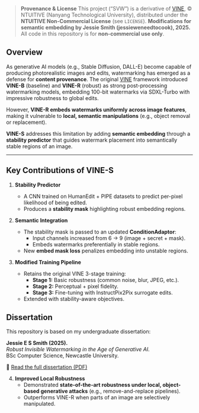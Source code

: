 > **Provenance & License**
> This project (“SVW”) is a derivative of [VINE](https://github.com/Shilin-LU/VINE), © NTUITIVE (Nanyang Technological University), distributed under the **NTUITIVE Non-Commercial License** (see `LICENSE`).
> **Modifications for semantic embedding by Jessie Smith (jessieweneedtocook), 2025.**
> All code in this repository is for **non-commercial use only**.


## Overview

As generative AI models (e.g., Stable Diffusion, DALL-E) become capable of producing photorealistic images and edits, watermarking has emerged as a defense for **content provenance**. The original [VINE](https://github.com/Shilin-LU/VINE) framework introduced **VINE-B** (baseline) and **VINE-R** (robust) as strong post-processing watermarking models, embedding 100-bit watermarks via SDXL-Turbo with impressive robustness to global edits.

However, **VINE-R embeds watermarks uniformly across image features**, making it vulnerable to **local, semantic manipulations** (e.g., object removal or replacement).  

**VINE-S** addresses this limitation by adding **semantic embedding** through a **stability predictor** that guides watermark placement into semantically stable regions of an image.

---

## Key Contributions of VINE-S

1. **Stability Predictor**
   - A CNN trained on HumanEdit + PIPE datasets to predict per-pixel likelihood of being edited.
   - Produces a **stability mask** highlighting robust embedding regions.

2. **Semantic Integration**
   - The stability mask is passed to an updated **ConditionAdaptor**:
     - Input channels increased from 6 → 9 (image + secret + mask).
     - Embeds watermarks preferentially in stable regions.
   - New **embed mask loss** penalizes embedding into unstable regions.

3. **Modified Training Pipeline**
   - Retains the original VINE 3-stage training:
     - **Stage 1:** Basic robustness (common noise, blur, JPEG, etc.).
     - **Stage 2:** Perceptual + pixel fidelity.
     - **Stage 3:** Fine-tuning with InstructPix2Pix surrogate edits.
   - Extended with stability-aware objectives.
  
## Dissertation

This repository is based on my undergraduate dissertation:

**Jessie E S Smith (2025).**  
*Robust Invisible Watermarking in the Age of Generative AI.*  
BSc Computer Science, Newcastle University.  

📄 [Read the full dissertation (PDF)](docs/VINE-S.pdf)

4. **Improved Local Robustness**
   - Demonstrated **state-of-the-art robustness under local, object-based generative attacks** (e.g., remove-and-replace pipelines).
   - Outperforms VINE-R when parts of an image are selectively manipulated.
